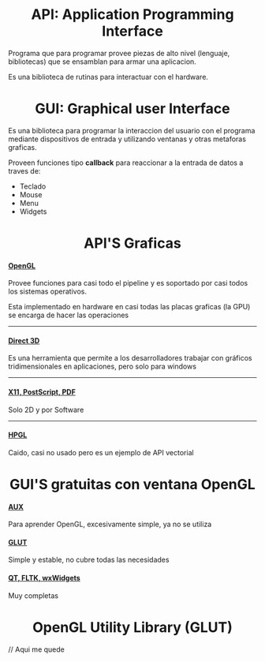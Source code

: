 ## <h1 style="text-align: center;">API: Application Programming Interface</h1>
Programa que para programar provee piezas de alto nivel (lenguaje, bibliotecas) que se ensamblan para armar una aplicacion.

Es una biblioteca de rutinas para interactuar con el hardware.
## <h1 style="text-align: center;">GUI: Graphical user Interface</h1>
Es una biblioteca para programar la interaccion del usuario con el programa mediante dispositivos de entrada y utilizando ventanas y otras metaforas graficas.

Proveen funciones tipo __callback__ para reaccionar a la entrada de datos a traves de:
- Teclado
- Mouse
- Menu
- Widgets
## <h1 style="text-align: center;">API'S Graficas</h1>
#### <u>OpenGL</u>
Provee funciones para casi todo el pipeline y es soportado por casi todos los sistemas operativos.

Esta implementado en hardware en casi todas las placas graficas (la GPU) se encarga de hacer las operaciones
***
#### <u>Direct 3D</u>
Es una herramienta que permite a los desarrolladores trabajar con gráficos tridimensionales en aplicaciones, pero solo para windows
***
#### <u>X11, PostScript, PDF</u>
Solo 2D y por Software
***
#### <u>HPGL</u>
Caido, casi no usado pero es un ejemplo de API vectorial
## <h1 style="text-align: center;">GUI'S gratuitas con ventana OpenGL</h1>
#### <u>AUX</u>
Para aprender OpenGL, excesivamente simple, ya no se utiliza
#### <u>GLUT</u>
Simple y estable, no cubre todas las necesidades
#### <u>QT, FLTK, wxWidgets</u>
Muy completas

## <h1 style="text-align: center;">OpenGL Utility Library (GLUT)</h1>
// Aqui me quede